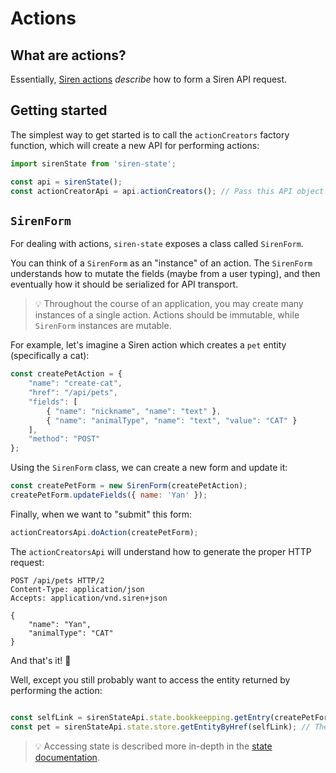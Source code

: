 # Actions

## What are actions?
Essentially, [Siren actions](https://github.com/kevinswiber/siren#actions-1) _describe_ how to form a Siren API request.

## Getting started
The simplest way to get started is to call the `actionCreators` factory function, which will create a new API for performing actions:

```javascript
import sirenState from 'siren-state';

const api = sirenState();
const actionCreatorApi = api.actionCreators(); // Pass this API object around the application wherever actions are needed
```

## `SirenForm`
For dealing with actions, `siren-state` exposes a class called `SirenForm`.

You can think of a `SirenForm` as an "instance" of an action. The `SirenForm` understands how to mutate the fields (maybe from a user typing), and then eventually how it should be serialized for API transport.

> 💡 Throughout the course of an application, you may create many instances of a single action. Actions should be immutable, while `SirenForm` instances are mutable.

For example, let's imagine a Siren action which creates a `pet` entity (specifically a cat):
```javascript
const createPetAction = {
    "name": "create-cat",
    "href": "/api/pets",
    "fields": [
        { "name": "nickname", "name": "text" },
        { "name": "animalType", "name": "text", "value": "CAT" }
    ],
    "method": "POST"
};
```

Using the `SirenForm` class, we can create a new form and update it:
```javascript
const createPetForm = new SirenForm(createPetAction);
createPetForm.updateFields({ name: 'Yan' });
```

Finally, when we want to "submit" this form:
```javascript
actionCreatorsApi.doAction(createPetForm);
```

The `actionCreatorsApi` will understand how to generate the proper HTTP request:

```http
POST /api/pets HTTP/2
Content-Type: application/json
Accepts: application/vnd.siren+json

{
    "name": "Yan",
    "animalType": "CAT"
}
```

And that's it! 🎉

Well, except you still probably want to access the entity returned by performing the action:
```javascript

const selfLink = sirenStateApi.state.bookkeepping.getEntry(createPetForm.id); // /api/pets/1 or whatever the server created
const pet = sirenStateApi.state.store.getEntityByHref(selfLink); // The new Pet object!
```

> 💡 Accessing state is described more in-depth in the [state documentation](State.md).
